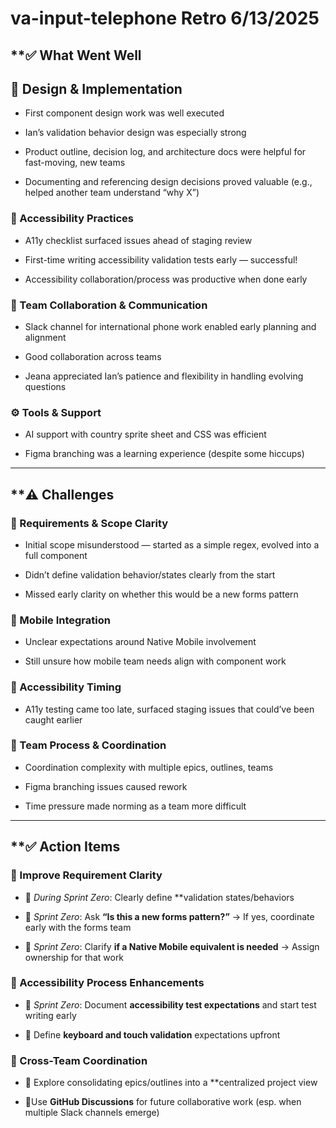 # va-input-telephone Retro 6/13/2025

## **✅ What Went Well 


## **🧩 Design & Implementation**

* First component design work was well executed 

* Ian’s validation behavior design was especially strong 

* Product outline, decision log, and architecture docs were helpful for fast-moving, new teams 

* Documenting and referencing design decisions proved valuable (e.g., helped another team understand “why X”) 



### **🧪 Accessibility Practices**

* A11y checklist surfaced issues ahead of staging review 

* First-time writing accessibility validation tests early — successful! 

* Accessibility collaboration/process was productive when done early 



### **💬 Team Collaboration & Communication**

* Slack channel for international phone work enabled early planning and alignment 

* Good collaboration across teams 

* Jeana appreciated Ian’s patience and flexibility in handling evolving questions 



### **⚙️ Tools & Support**

* AI support with country sprite sheet and CSS was efficient 

* Figma branching was a learning experience (despite some hiccups) 



---


## **⚠️ Challenges

### **🎯 Requirements & Scope Clarity**

* Initial scope misunderstood — started as a simple regex, evolved into a full component 

* Didn’t define validation behavior/states clearly from the start 

* Missed early clarity on whether this would be a new forms pattern 



### **📱 Mobile Integration**

* Unclear expectations around Native Mobile involvement 

* Still unsure how mobile team needs align with component work 



### **🧪 Accessibility Timing**

* A11y testing came too late, surfaced staging issues that could’ve been caught earlier 



### **🧠 Team Process & Coordination**

* Coordination complexity with multiple epics, outlines, teams 

* Figma branching issues caused rework 

* Time pressure made norming as a team more difficult 


---


## **✅ Action Items 

### **🎯 Improve Requirement Clarity**

* 🔹 *During Sprint Zero*: Clearly define **validation states/behaviors 
* 🔹 *Sprint Zero*: Ask **“Is this a new forms pattern?”** → If yes, coordinate early with the forms team 

* 🔹 *Sprint Zero*: Clarify **if a Native Mobile equivalent is needed** → Assign ownership for that work 


### **🧪 Accessibility Process Enhancements**

* 🔹 *Sprint Zero*: Document **accessibility test expectations** and start test writing early 

* 🔹 Define **keyboard and touch validation** expectations upfront 



### **🤝 Cross-Team Coordination**

* 🔹 Explore consolidating epics/outlines into a **centralized project view 

* 🔹Use **GitHub Discussions** for future collaborative work (esp. when multiple Slack channels emerge) 
